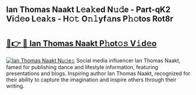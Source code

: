 ## Ian Thomas Naakt L𝚎a𝚔ed N𝚞𝚍e - Part-qK2 Vi𝚍𝚎o L𝚎a𝚔s - H𝚘𝚝 O𝚗𝚕yf𝚊ns P𝚑𝚘tos Rot8r

# <h2><a href="http://kf2qzkf.oniu.top/?m=Ian+Thomas+Naakt">🔗👉 🔴 Ian Thomas Naakt P𝚑ot𝚘𝚜 V𝚒d𝚎o</a></h2>

[![Ian Thomas Naakt Nu𝚍e𝚜](https://i.imgur.com/0qMVB7G.gif)](http://kf2qzkf.oniu.top/?m=Ian+Thomas+Naakt)
Social media influencer Ian Thomas Naakt, famed for publishing dance and lifestyle information, featuring presentations and blogs. Inspiring author Ian Thomas Naakt, recognized for their ability to capture the imagination and inspire others through their writing.  
